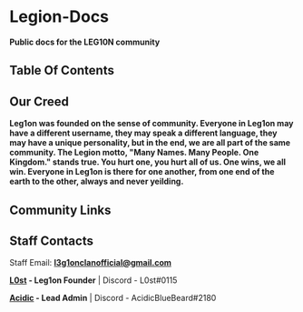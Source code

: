 # Legion-Docs
**Public docs for the LEG10N community**

## Table Of Contents

## Our Creed
**Leg1on was founded on the sense of community. Everyone in Leg1on may have a different username, they may speak a different language, they may have a unique personality, but in the end, we are all part of the same community. The Legion motto, "Many Names. Many People. One Kingdom." stands true. You hurt one, you hurt all of us. One wins, we all win. Everyone in Leg1on is there for one another, from one end of the earth to the other, always and never yeilding.**
## Community Links

## Staff Contacts
Staff Email: **l3g1onclanofficial@gmail.com**

**[L0st](https://github.com/L0styB0y) - Leg1on Founder** |
Discord - L0st#0115

**[Acidic](https://github.com/AcidicBlueBeard) - Lead Admin** |
Discord - AcidicBlueBeard#2180
